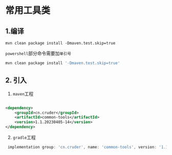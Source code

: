 # 常用工具类

## 1.编译

```shell
mvn clean package install -Dmaven.test.skip=true
```

`powershell`部分命令需要加`单引号`

```powershell
mvn clean package install '-Dmaven.test.skip=true'
```

## 2. 引入

1. `maven`工程

```xml

<dependency>
    <groupId>cn.cruder</groupId>
    <artifactId>common-tools</artifactId>
    <version>1.1.20230405-14</version>
</dependency>
```

2. `gradle`工程

```groovy
 implementation group: 'cn.cruder', name: 'common-tools', version: '1.1.20230217-11.1.20230405-14'
```

